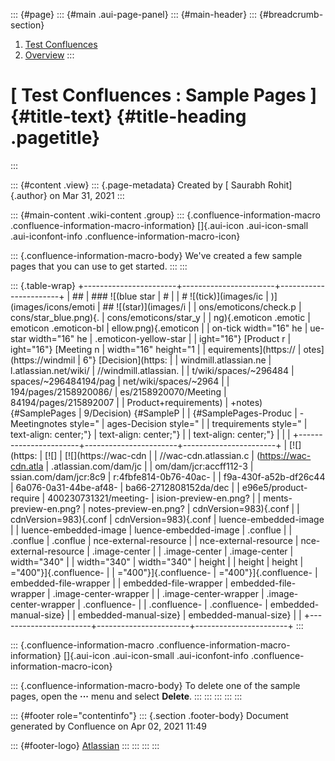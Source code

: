 ::: {#page}
::: {#main .aui-page-panel}
::: {#main-header}
::: {#breadcrumb-section}
1.  [Test Confluences](index.html)
2.  [Overview](Overview_2158920072.html)
:::

# [ Test Confluences : Sample Pages ]{#title-text} {#title-heading .pagetitle}
:::

::: {#content .view}
::: {.page-metadata}
Created by [ Saurabh Rohit]{.author} on Mar 31, 2021
:::

::: {#main-content .wiki-content .group}
::: {.confluence-information-macro .confluence-information-macro-information}
[]{.aui-icon .aui-icon-small .aui-iconfont-info
.confluence-information-macro-icon}

::: {.confluence-information-macro-body}
We\'ve created a few sample pages that you can use to get started.
:::
:::

::: {.table-wrap}
+-----------------------+-----------------------+-----------------------+
| ##                    | ### ![(blue star      | #                     |
| # ![(tick)](images/ic | )](images/icons/emoti | ## ![(star)](images/i |
| ons/emoticons/check.p | cons/star_blue.png){. | cons/emoticons/star_y |
| ng){.emoticon .emotic | emoticon .emoticon-bl | ellow.png){.emoticon  |
| on-tick width="16" he | ue-star width="16" he | .emoticon-yellow-star |
| ight="16"} [Product r | ight="16"} [Meeting n |  width="16" height="1 |
| equirements](https:// | otes](https://windmil | 6"} [Decision](https: |
| windmill.atlassian.ne | l.atlassian.net/wiki/ | //windmill.atlassian. |
| t/wiki/spaces/~296484 | spaces/~296484194/pag | net/wiki/spaces/~2964 |
| 194/pages/2158920086/ | es/2158920070/Meeting | 84194/pages/215892007 |
| Product+requirements) | +notes) {#SamplePages | 9/Decision) {#SampleP |
|  {#SamplePages-Produc | -Meetingnotes style=" | ages-Decision style=" |
| trequirements style=" | text-align: center;"} | text-align: center;"} |
| text-align: center;"} |                       |                       |
+-----------------------+-----------------------+-----------------------+
| [![](https:           | [![]                  | [![](https://wac-cdn  |
| //wac-cdn.atlassian.c | (https://wac-cdn.atla | .atlassian.com/dam/jc |
| om/dam/jcr:accff112-3 | ssian.com/dam/jcr:8c9 | r:4fbfe814-0b76-40ac- |
| f9a-430f-a52b-df26c44 | 6a076-0a31-44be-af48- | ba66-2712808152da/dec |
| e96e5/product-require | 400230731321/meeting- | ision-preview-en.png? |
| ments-preview-en.png? | notes-preview-en.png? | cdnVersion=983){.conf |
| cdnVersion=983){.conf | cdnVersion=983){.conf | luence-embedded-image |
| luence-embedded-image | luence-embedded-image | .conflue              |
| .conflue              | .conflue              | nce-external-resource |
| nce-external-resource | nce-external-resource | .image-center         |
| .image-center         | .image-center         | width="340"           |
| width="340"           | width="340"           | height                |
| height                | height                | ="400"}]{.confluence- |
| ="400"}]{.confluence- | ="400"}]{.confluence- | embedded-file-wrapper |
| embedded-file-wrapper | embedded-file-wrapper | .image-center-wrapper |
| .image-center-wrapper | .image-center-wrapper | .confluence-          |
| .confluence-          | .confluence-          | embedded-manual-size} |
| embedded-manual-size} | embedded-manual-size} |                       |
+-----------------------+-----------------------+-----------------------+
:::

::: {.confluence-information-macro .confluence-information-macro-information}
[]{.aui-icon .aui-icon-small .aui-iconfont-info
.confluence-information-macro-icon}

::: {.confluence-information-macro-body}
To delete one of the sample pages, open the **···** menu and select
**Delete**.
:::
:::
:::
:::
:::

::: {#footer role="contentinfo"}
::: {.section .footer-body}
Document generated by Confluence on Apr 02, 2021 11:49

::: {#footer-logo}
[Atlassian](http://www.atlassian.com/)
:::
:::
:::
:::
